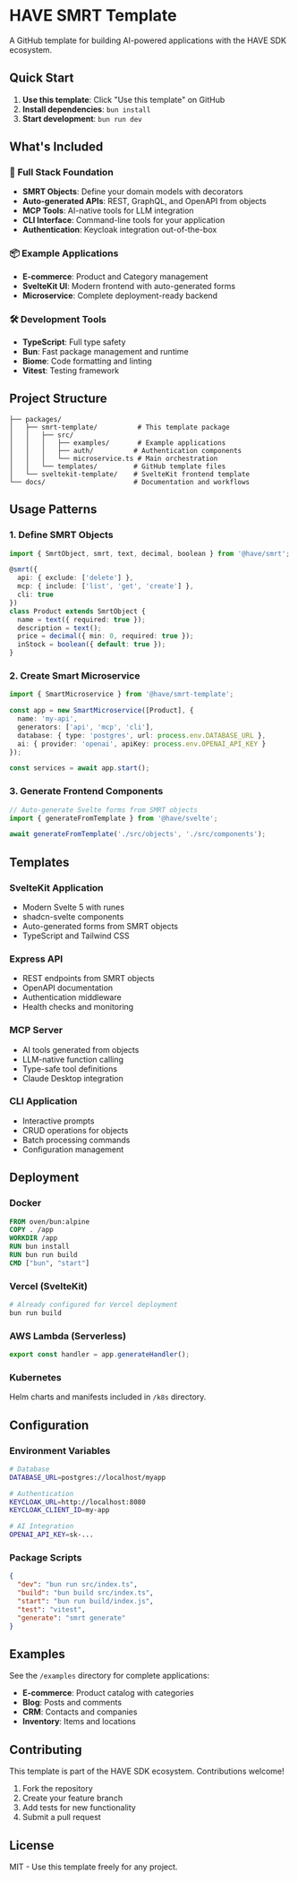 # HAVE SMRT Template

A GitHub template for building AI-powered applications with the HAVE SDK ecosystem.

## Quick Start

1. **Use this template**: Click "Use this template" on GitHub
2. **Install dependencies**: `bun install`
3. **Start development**: `bun run dev`

## What's Included

### 🚀 Full Stack Foundation
- **SMRT Objects**: Define your domain models with decorators
- **Auto-generated APIs**: REST, GraphQL, and OpenAPI from objects
- **MCP Tools**: AI-native tools for LLM integration
- **CLI Interface**: Command-line tools for your application
- **Authentication**: Keycloak integration out-of-the-box

### 📦 Example Applications
- **E-commerce**: Product and Category management
- **SvelteKit UI**: Modern frontend with auto-generated forms
- **Microservice**: Complete deployment-ready backend

### 🛠 Development Tools
- **TypeScript**: Full type safety
- **Bun**: Fast package management and runtime
- **Biome**: Code formatting and linting
- **Vitest**: Testing framework

## Project Structure

```
├── packages/
│   ├── smrt-template/          # This template package
│   │   ├── src/
│   │   │   ├── examples/       # Example applications
│   │   │   ├── auth/          # Authentication components
│   │   │   └── microservice.ts # Main orchestration
│   │   └── templates/         # GitHub template files
│   └── sveltekit-template/    # SvelteKit frontend template
└── docs/                      # Documentation and workflows
```

## Usage Patterns

### 1. Define SMRT Objects

```typescript
import { SmrtObject, smrt, text, decimal, boolean } from '@have/smrt';

@smrt({
  api: { exclude: ['delete'] },
  mcp: { include: ['list', 'get', 'create'] },
  cli: true
})
class Product extends SmrtObject {
  name = text({ required: true });
  description = text();
  price = decimal({ min: 0, required: true });
  inStock = boolean({ default: true });
}
```

### 2. Create Smart Microservice

```typescript
import { SmartMicroservice } from '@have/smrt-template';

const app = new SmartMicroservice([Product], {
  name: 'my-api',
  generators: ['api', 'mcp', 'cli'],
  database: { type: 'postgres', url: process.env.DATABASE_URL },
  ai: { provider: 'openai', apiKey: process.env.OPENAI_API_KEY }
});

const services = await app.start();
```

### 3. Generate Frontend Components

```typescript
// Auto-generate Svelte forms from SMRT objects
import { generateFromTemplate } from '@have/svelte';

await generateFromTemplate('./src/objects', './src/components');
```

## Templates

### SvelteKit Application
- Modern Svelte 5 with runes
- shadcn-svelte components
- Auto-generated forms from SMRT objects
- TypeScript and Tailwind CSS

### Express API
- REST endpoints from SMRT objects
- OpenAPI documentation
- Authentication middleware
- Health checks and monitoring

### MCP Server
- AI tools generated from objects
- LLM-native function calling
- Type-safe tool definitions
- Claude Desktop integration

### CLI Application
- Interactive prompts
- CRUD operations for objects
- Batch processing commands
- Configuration management

## Deployment

### Docker
```dockerfile
FROM oven/bun:alpine
COPY . /app
WORKDIR /app
RUN bun install
RUN bun run build
CMD ["bun", "start"]
```

### Vercel (SvelteKit)
```bash
# Already configured for Vercel deployment
bun run build
```

### AWS Lambda (Serverless)
```typescript
export const handler = app.generateHandler();
```

### Kubernetes
Helm charts and manifests included in `/k8s` directory.

## Configuration

### Environment Variables
```bash
# Database
DATABASE_URL=postgres://localhost/myapp

# Authentication
KEYCLOAK_URL=http://localhost:8080
KEYCLOAK_CLIENT_ID=my-app

# AI Integration
OPENAI_API_KEY=sk-...
```

### Package Scripts
```json
{
  "dev": "bun run src/index.ts",
  "build": "bun build src/index.ts",
  "start": "bun run build/index.js",
  "test": "vitest",
  "generate": "smrt generate"
}
```

## Examples

See the `/examples` directory for complete applications:
- **E-commerce**: Product catalog with categories
- **Blog**: Posts and comments
- **CRM**: Contacts and companies
- **Inventory**: Items and locations

## Contributing

This template is part of the HAVE SDK ecosystem. Contributions welcome!

1. Fork the repository
2. Create your feature branch
3. Add tests for new functionality
4. Submit a pull request

## License

MIT - Use this template freely for any project.